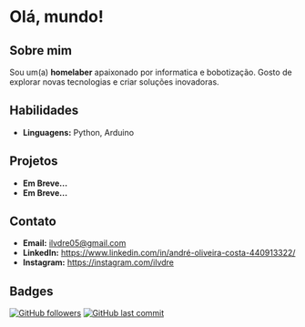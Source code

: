 #  Olá, mundo!

## Sobre mim
Sou um(a) **homelaber** apaixonado por informatica e bobotização. Gosto de explorar novas tecnologias e criar soluções inovadoras.

## Habilidades
* **Linguagens:** Python, Arduino

## Projetos
* **Em Breve...** 
* **Em Breve...** 

## Contato
* **Email:** ilvdre05@gmail.com
* **LinkedIn:** https://www.linkedin.com/in/andré-oliveira-costa-440913322/
* **Instagram:** https://instagram.com/ilvdre

## Badges
[![GitHub followers](https://img.shields.io/github/followers/ilvdre?style=flat-square)](https://github.com/ilvdre?tab=followers)
[![GitHub last commit](https://img.shields.io/github/last-commit/ilvdre/ilvdre?style=flat-square)](https://github.com/ilvdre/ilvdre)


